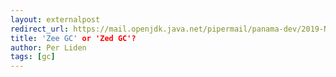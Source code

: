 ```yaml
---
layout: externalpost
redirect_url: https://mail.openjdk.java.net/pipermail/panama-dev/2019-November/006711.html
title: 'Zee GC' or 'Zed GC'?
author: Per Liden
tags: [gc]
---
```

